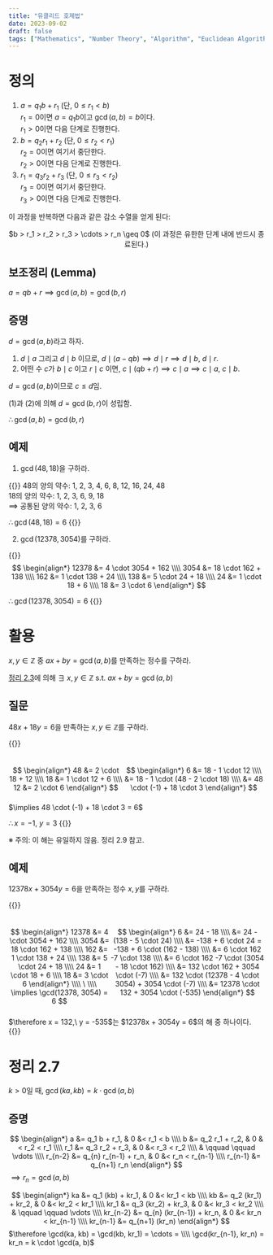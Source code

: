 ```yaml
---
title: "유클리드 호제법"
date: 2023-09-02
draft: false
tags: ["Mathematics", "Number Theory", "Algorithm", "Euclidean Algorithm"]
---
```


<style>
  span.katex-display {
    width: fit-content;
    height: fit-content;
  }
</style>

# 정의

1. $a = q_1 b + r_1$ (단, $0 \leq r_1 < b$)   
$r_1 = 0$이면 $a = q_1 b$이고 $\gcd(a, b) = b$이다.  
$r_1 > 0$이면 다음 단계로 진행한다.
2. $b = q_2 r_1 + r_2$ (단, $0 \leq r_2 < r_1$)  
$r_2 = 0$이면 여기서 중단한다.  
$r_2 > 0$이면 다음 단계로 진행한다.
3. $r_1 = q_3 r_2 + r_3$ (단, $0 \leq r_3 < r_2$)  
$r_3 = 0$이면 여기서 중단한다.  
$r_3 > 0$이면 다음 단계로 진행한다.

이 과정을 반복하면 다음과 같은 감소 수열을 얻게 된다:

<div style="text-align: center;">
$b > r_1 > r_2 > r_3 > \cdots > r_n \geq 0$ (이 과정은 유한한 단계 내에 반드시 종료된다.)
</div>

## 보조정리 (Lemma)

$a = qb + r \implies \gcd(a, b) = \gcd(b, r)$

## 증명

$d = \gcd(a, b)$라고 하자.

1. $d \mid a$ 그리고 $d \mid b$ 이므로, $d \mid (a - qb) \implies d \mid r \implies d \mid b$, $d \mid r$.
2. 어떤 수 $c$가 $b \mid c$ 이고 $r \mid c$ 이면, $c \mid (qb + r) \implies c \mid a \implies c \mid a$, $c \mid b$.

$d = \gcd(a, b)$이므로 $c \leq d$임.

(1)과 (2)에 의해 $d = \gcd(b, r)$이 성립함.

$\therefore \gcd(a, b) = \gcd(b, r)$

## 예제

1. $\gcd(48, 18)$을 구하라.

{{<collapse summary="풀이 보기">}}
$48$의 양의 약수: 1, 2, 3, 4, 6, 8, 12, 16, 24, 48  
$18$의 양의 약수: 1, 2, 3, 6, 9, 18  
$\implies$ 공통된 양의 약수: 1, 2, 3, 6

$\therefore \gcd(48, 18) = 6$
{{</collapse>}}

2. $\gcd(12378, 3054)$를 구하라.

{{<collapse summary="풀이 보기">}}
$$
\begin{align*}
12378 &= 4 \cdot 3054 + 162 \\\\
3054 &= 18 \cdot 162 + 138 \\\\
162 &= 1 \cdot 138 + 24 \\\\
138 &= 5 \cdot 24 + 18 \\\\
24 &= 1 \cdot 18 + 6 \\\\
18 &= 3 \cdot 6
\end{align*}
$$

$\therefore \gcd(12378, 3054) = 6$
{{</collapse>}}

# 활용

$x, y \in \mathbb{Z}$ 중 $ax + by = \gcd(a, b)$를 만족하는 정수를 구하라.

[정리 2.3](/posts/number-theory/4/#theorem-23)에 의해 $\exists\ x, y \in \mathbb{Z}$ s.t. $ax + by = \gcd(a, b)$

## 질문

$48x + 18y = 6$을 만족하는 $x, y \in \mathbb{Z}$를 구하라.

{{<collapse summary="풀이 보기">}}
<div style="display: flex; justify-content: space-around">

$$
\begin{align*}
48 &= 2 \cdot 18 + 12 \\\\
18 &= 1 \cdot 12 + 6 \\\\
12 &= 2 \cdot 6
\end{align*}
$$

$$
\begin{align*}
6 &= 18 - 1 \cdot 12 \\\\
&= 18 - 1 \cdot (48 - 2 \cdot 18) \\\\
&= 48 \cdot (-1) + 18 \cdot 3
\end{align*}
$$
</div>
$\implies 48 \cdot (-1) + 18 \cdot 3 = 6$

$\therefore x = -1,\ y = 3$
{{</collapse>}}

※ 주의: 이 해는 유일하지 않음. 정리 2.9 참고.

## 예제

$12378x + 3054y = 6$을 만족하는 정수 $x, y$를 구하라.

{{<collapse summary="풀이 보기">}}
<div style="display: flex; justify-content: space-around">

$$
\begin{align*}
12378 &= 4 \cdot 3054 + 162 \\\\
3054 &= 18 \cdot 162 + 138 \\\\
162 &= 1 \cdot 138 + 24 \\\\
138 &= 5 \cdot 24 + 18 \\\\
24 &= 1 \cdot 18 + 6 \\\\
18 &= 3 \cdot 6
\end{align*} \\\\
\ \\\\
\implies \gcd(12378, 3054) = 6
$$

$$
\begin{align*}
6 &= 24 - 18 \\\\
&= 24 - (138 - 5 \cdot 24) \\\\
&= -138 + 6 \cdot 24 = -138 + 6 \cdot (162 - 138) \\\\
&= 6 \cdot 162 -7 \cdot 138 \\\\
&= 6 \cdot 162 -7 \cdot (3054 - 18 \cdot 162) \\\\
&= 132 \cdot 162 + 3054 \cdot (-7) \\\\
&= 132 \cdot (12378 - 4 \cdot 3054) + 3054 \cdot (-7) \\\\
&= 12378 \cdot 132 + 3054 \cdot (-535)
\end{align*}
$$
</div>
$\therefore x = 132,\ y = -535$는 $12378x + 3054y = 6$의 해 중 하나이다.
{{</collapse>}}

# 정리 2.7

$k > 0$일 때, $\gcd(ka, kb) = k \cdot \gcd(a, b)$

## 증명

$$
\begin{align*}
a &= q_1 b + r_1, & 0 &< r_1 < b \\\\
b &= q_2 r_1 + r_2, & 0 &< r_2 < r_1 \\\\
r_1 &= q_3 r_2 + r_3, & 0 &< r_3 < r_2 \\\\
& \qquad \qquad \vdots \\\\
r_{n-2} &= q_{n} r_{n-1} + r_n, & 0 &< r_n < r_{n-1} \\\\
r_{n-1} &= q_{n+1} r_n
\end{align*}
$$
$\implies r_n = \gcd(a, b)$

$$
\begin{align*}
ka &= q_1 (kb) + kr_1, & 0 &< kr_1 < kb \\\\
kb &= q_2 (kr_1) + kr_2, & 0 &< kr_2 < kr_1 \\\\
kr_1 &= q_3 (kr_2) + kr_3, & 0 &< kr_3 < kr_2 \\\\
& \qquad \qquad \vdots \\\\
kr_{n-2} &= q_{n} (kr_{n-1}) + kr_n, & 0 &< kr_n < kr_{n-1} \\\\
kr_{n-1} &= q_{n+1} (kr_n)
\end{align*}
$$
$\therefore \gcd(ka, kb) = \gcd(kb, kr_1) = \cdots = \\\\ \gcd(kr_{n-1}, kr_n) = kr_n = k \cdot \gcd(a, b)$